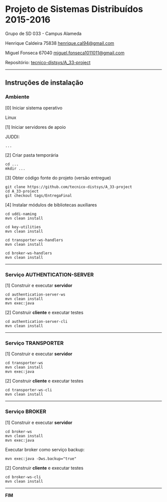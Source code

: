 # Projeto de Sistemas Distribuídos 2015-2016 #

Grupo de SD 033 - Campus Alameda

Henrique Caldeira 75838 henrique.cal94@gmail.com

Miguel Fonseca 67040 miguel.fonseca1011011@gmail.com

Repositório:
[tecnico-distsys/A_33-project](https://github.com/tecnico-distsys/A_33-project/)

-------------------------------------------------------------------------------

## Instruções de instalação 


### Ambiente

[0] Iniciar sistema operativo

Linux



[1] Iniciar servidores de apoio

JUDDI:
```
...
```


[2] Criar pasta temporária

```
cd ...
mkdir ...
```


[3] Obter código fonte do projeto (versão entregue)

```
git clone https://github.com/tecnico-distsys/A_33-project
cd A_33-project
git checkout tags/EntregaFinal
```


[4] Instalar módulos de bibliotecas auxiliares

```
cd uddi-naming
mvn clean install
```

```
cd key-utilities
mvn clean install
```

```
cd transporter-ws-handlers
mvn clean install
```

```
cd broker-ws-handlers
mvn clean install
```

-------------------------------------------------------------------------------

### Serviço AUTHENTICATION-SERVER

[1] Construir e executar **servidor**

```
cd authentication-server-ws
mvn clean install
mvn exec:java
```

[2] Construir **cliente** e executar testes

```
cd authentication-server-cli
mvn clean install
```


-------------------------------------------------------------------------------

### Serviço TRANSPORTER

[1] Construir e executar **servidor**

```
cd transporter-ws
mvn clean install
mvn exec:java
```

[2] Construir **cliente** e executar testes

```
cd transporter-ws-cli
mvn clean install
```



-------------------------------------------------------------------------------

### Serviço BROKER

[1] Construir e executar **servidor**

```
cd broker-ws
mvn clean install
mvn exec:java
```

Executar broker como serviço backup:
```
mvn exec:java -Dws.backup="true"
```

[2] Construir **cliente** e executar testes

```
cd broker-ws-cli
mvn clean install
```


-------------------------------------------------------------------------------
**FIM**

